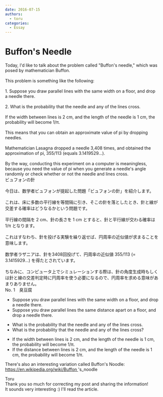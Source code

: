 ```yaml
---
date: 2016-07-15
authors:
  - toru
categories:
  - Essay
---
```


<h1 id="subject_show">Buffon's Needle</h1>
<div class="date" hidden>Jul 15, 2016 16:09</div>
<div id="post"><div id="body_show_ori">
Today, I'd like to talk about the problem called "Buffon's needle," which was posed by mathematician Buffon.<br/><br/>This problem is something like the following:<br/><br/>1. Suppose you draw parallel lines with the same width on a floor, and drop a needle there.<br/><br/>2. What is the probability that the needle and any of the lines cross.<br/><br/>If the width between lines is 2 cm, and the length of the needle is 1 cm, the probability will become 1/π.<br/><br/>This means that you can obtain an approximate value of pi by dropping needles.<br/><br/>Mathematician Lasagna dropped a needle 3,408 times, and obtained the approximation of pi, 355/113 (equals 3.1419529...).<br/><br/>By the way, conducting this experiment on a computer is meaningless, because you need the value of pi when you generate a needle's angle randomly or check whether or not the needle and lines cross.
</div></div>

<!-- more -->

<div id="post_ja"><div id="body_show_mo">
ビュフォンの針<br/><br/>今日は、数学者ビュフォンが提起した問題「ビュフォンの針」を紹介します。<br/><br/>これは、床に多数の平行線を等間隔に引き、そこの針を落としたとき、針と線が交差する確率はどうなるかという問題です。<br/><br/>平行線の間隔を 2 cm、針の長さを 1 cm とすると、針と平行線が交わる確率は 1/π となります。<br/><br/>これはすなわち、針を投げる実験を繰り返せば、円周率の近似値が求まることを意味します。<br/><br/>数学者ラザニアは、針を3408回投げて、円周率の近似値 355/113 (= 3.1415929...) を得たとされています。<br/><br/>ちなみに、コンピュータ上でシミュレーションする際は、針の角度生成時もしくは針と線の交差判定時に円周率を使う必要になるので、円周率を求める意味があまりありません。
</div></div>
<div id="block"><div class="first_name"> No. 1　<span class="just_name">臭豆腐</span></div><div id="block2">
<ul class="correction_field">
<li class="incorrect">Suppose you draw parallel lines with the same width on a floor, and drop a needle there.</li>
<li class="corrected correct">
Suppose you draw parallel lines <span class="f_blue">the same distance apart</span> on a floor, and drop a needle there.
</li>
</ul>
<ul class="correction_field">
<li class="incorrect">What is the probability that the needle and any of the lines cross.</li>
<li class="corrected correct">
What is the probability that the needle and any of the lines cross<span class="f_blue"><span class="f_bold">?</span></span>
</li>
</ul>
<ul class="correction_field">
<li class="incorrect">If the width between lines is 2 cm, and the length of the needle is 1 cm, the probability will become 1/π.</li>
<li class="corrected correct">
If the <span class="f_blue">distance </span>between lines is 2 cm, and the length of the needle is 1 cm, the probability will become 1/π.
</li>
</ul>
<p class="comment_small">
 There's also an interesting variation called Buffon's Noodle:
 <br/>
 <a href="https://en.wikipedia.org/wiki/Buffon" target="_blank">
  https://en.wikipedia.org/wiki/Buffon
 </a>
 's_noodle
</p>

</div><div class="name"><span class="just_name">Toru</span><br>
Thank you so much for correcting my post and sharing the information!<br/>It sounds very interesting :)  I'll read the article.
</div>
</div>
